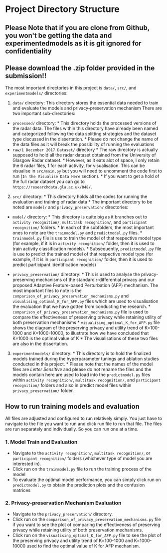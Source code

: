 # Project Directory Structure
## Please Note that if you are clone from Github, you won't be getting the data and experimentedmodels as it is git ignored for confidentiality
## Please download the .zip folder provided in the submission!!
The most important directories in this project is `data/`, `src/`, and `experimentmodels/` directories:

1. `data/` directory:
This directory stores the essential data needed to train and evaluate the models and privacy-preservation mechanism
There are two important sub-directories:
* `processed/` directory:
        * This directory holds the processed versions of the radar data. The files within this directory have already been named and categorized following the data splitting strategies and the dataset type discussed in the dissertation.
        * Please do not change the name of the data files as it will break the possibility of running the evaluations
* `raw/1 December 2017 Dataset/` directory
        * The raw directory is actually supposed to hold all the radar dataset obtained from the University of Glasgow Radar dataset.
        * However, as it eats alot of space, I only retain the 6 radar files, 1 for each activity, for visualisation. This can be visualise in `src/main.py` but you will need to uncomment the code first to run (`In the Visualise Data Here` section).
        * If you want to get a hold of the full radar dataset you can go to `https://researchdata.gla.ac.uk/848/`.

2. `src/` directory:
        * This directory holds all the codes for running the evaluation and training of radar data
        * The important directory to be noted are `model/` and `privacy_preservation/` directories:

* `model/` directory:
        * This directory is quite big as it branches out to `activity recognition/`, `multitask recognition/`, and `participant recognition/` folders. 
        * In each of the subfolders, the most important ones to note are the `trainmodel.py` and `predictmodel.py` files. 
        * `trainmodel.py` file is use to train the model of that respective model type (for example, if it is in `activity recognition/` folder, then it is used to train activity classification models). 
        * Subsequently, `predictmodel.py` file is use to predict the trained model of that respective model type (for example, if it is in `participant recognition/` folder, then it is used to predict participant identification models)

* `privacy_preservation/` directory:
        * This is used to analyse the privacy-preserving mechanisms of the standard 𝜖-differential privacy and our proposed Adaptive Feature-based Perturbation (AFP) mechanism. The most important files to note is the `comparison_of_privacy_preservation_mechanisms.py` and `visualising_optimal_K_for_AFP.py` files which are used to visualisation the evaluation that we have gotten from conducting the research.
        * `comparison_of_privacy_preservation_mechanisms.py` file is used to compare the effectiveness of preserving privacy while retaining utility of both preservation mechanisms
        * `visualising_optimal_K_for_AFP.py` file shows the diagram of the preserving privacy and utility trend of K=100-1000 and K=1000-10000, to illustrate how we have concluded that K=1000 is the optimal value of K
        * The visualisations of these two files are also in the dissertation.

3. `experimentmodels/` directory:
        * This directory is to hold the finalized models trained during the hyperparameter tunings and ablation studies conducted in this project. 
        * Please note that the names of the model files are *Letter Sensitive* and please do not rename the files and the models contain here are used to load into the `predictmodel.py` files within `activity recognition/`, `multitask recognition/`, and `participant recognition/` folders and also in predict model files within `privacy_preservation/` folder.

## How to run training models and evaluation
All files are adjusted and configured to run relatively simply. You just have to navigate to the file you want to run and click run file to run that file. The files are run separately and individually. So you can run one at a time.

### 1. Model Train and Evaluation
* Navigate to the `activity recognition/`, `multitask recognition/`, or `participant recognition/` folders (whichever type of model you are interested in).
* Click run on the `trainmodel.py` file to run the training process of the model
* To evaluate the optimal model performance, you can simply click run on `predictmodel.py` to obtain the prediction plots and the confusion matrices

### 2. Privacy-preservation Mechanism Evaluation
* Navigate to the `privacy_preservation/` directory.
* Click run on the `comparison_of_privacy_preservation_mechanisms.py` file if you want to see the plot of comparing the effectiveness of preserving privacy while retaining utility of both preservation mechanisms.
* Click run on the `visualising_optimal_K_for_AFP.py` file to see the plot of the preserving privacy and utility trend of K=100-1000 and K=1000-10000 used to find the optimal value of K for AFP mechanism.



